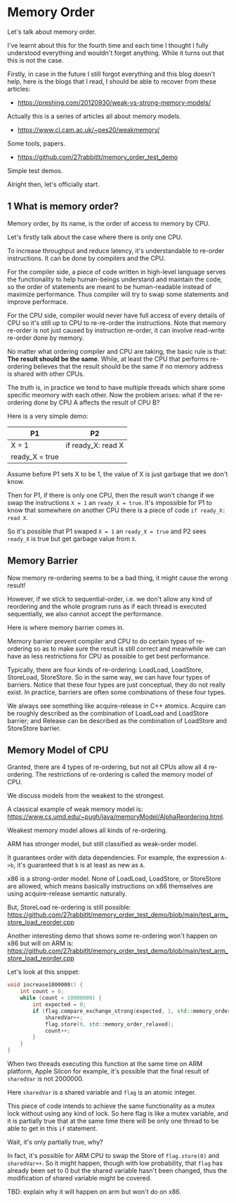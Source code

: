 # Memory Order

Let's talk about memory order.

I've learnt about this for the fourth time and each time I thought I fully understood everything and wouldn't forget anything. While it turns out that this is not the case.

Firstly, in case in the future I still forgot everything and this blog doesn't help, here is the blogs that I read, I should be able to recover from these articles:

+ https://preshing.com/20120930/weak-vs-strong-memory-models/

Actually this is a series of articles all about memory models.

+ https://www.cl.cam.ac.uk/~pes20/weakmemory/

Some tools, papers.

+ https://github.com/27rabbitlt/memory_order_test_demo

Simple test demos.

Alright then, let's officially start.

## 1 What is memory order?

Memory order, by its name, is the order of access to memory by CPU. 

Let's firstly talk about the case where there is only one CPU.

To increase throughput and reduce latency, it's understandable to re-order instructions. It can be done by compilers and the CPU.

For the compiler side, a piece of code written in high-level language serves the functionality to help human-beings understand and maintain the code, so the order of statements are meant to be human-readable instead of maximize performance. Thus compiler will try to swap some statements and improve performace.

For the CPU side, compiler would never have full access of every details of CPU so it's still up to CPU to re-re-order the instructions. Note that memory re-order is not just caused by instruction re-order, it can involve read-write re-order done by memory.

No matter what ordering compiler and CPU are taking, the basic rule is that: **The result should be the same**. While, at least the CPU that performs re-ordering believes that the result should be the same if no memory address is shared with other CPUs.

The truth is, in practice we tend to have multiple threads which share some specific meomory with each other. Now the problem arises: what if the re-ordering done by CPU A affects the result of CPU B?

Here is a very simple demo:

| P1             | P2                 |
|----------------|--------------------|
| X = 1          | if ready_X: read X |
| ready_X = true |                    |

Assume before P1 sets X to be 1, the value of X is just garbage that we don't know.

Then for P1, if there is only one CPU, then the result won't change if we swap the instructions `X = 1` an `ready_X = true`. It's impossible for P1 to know that somewhere on another CPU there is a piece of code `if ready_X: read X`.

So it's possible that P1 swaped `X = 1` an `ready_X = true` and P2 sees `ready_X` is true but get garbage value from `X`.

## Memory Barrier

Now memory re-ordering seems to be a bad thing, it might cause the wrong result!

However, if we stick to sequential-order, i.e. we don't allow any kind of reordering and the whole program runs as if each thread is executed sequentially, we also cannot accept the performance.

Here is where memory barrier comes in.

Memory barrier prevent compiler and CPU to do certain types of re-ordering so as to make sure the result is still correct and meanwhile we can have as less restrictions for CPU as possible to get best performance.

Typically, there are four kinds of re-ordering: LoadLoad, LoadStore, StoreLoad, StoreStore. So in the same way, we can have four types of barriers. Notice that these four types are just conceptual, they do not really exist. In practice, barriers are often some combinations of these four types.

We always see something like acquire-release in C++ atomics. Acquire can be roughly described as the combination of LoadLoad and LoadStore barrier; and Release can be described as the combination of LoadStore and StoreStore barrier.

## Memory Model of CPU

Granted, there are 4 types of re-ordering, but not all CPUs allow all 4 re-ordering. The restrictions of re-ordering is called the memory model of CPU.

We discuss models from the weakest to the strongest.

A classical example of weak memory model is: https://www.cs.umd.edu/~pugh/java/memoryModel/AlphaReordering.html. 

Weakest memory model allows all kinds of re-ordering.

ARM has stronger model, but still classified as weak-order model.

It guarantees order with data dependencies. For example, the expression `A->b`, it's guaranteed that `b` is at least as new as `A`.

x86 is a strong-order model. None of LoadLoad, LoadStore, or StoreStore are allowed, which means basically instructions on x86 themselves are using acquire-release semantic naturally.

But, StoreLoad re-ordering is still possible: https://github.com/27rabbitlt/memory_order_test_demo/blob/main/test_arm_store_load_reorder.cpp

Another interesting demo that shows some re-ordering won't happen on x86 but will on ARM is: https://github.com/27rabbitlt/memory_order_test_demo/blob/main/test_arm_store_load_reorder.cpp

Let's look at this snippet:

```C++
void increase1000000() {
    int count = 0;
    while (count < 10000000) {
        int expected = 0;
        if (flag.compare_exchange_strong(expected, 1, std::memory_order_relaxed)) {
            sharedVar++;
            flag.store(0, std::memory_order_relaxed);
            count++;
        }
    }
}
```
When two threads executing this function at the same time on ARM platform, Apple Silcon for example, it's possible that the final result of `sharedVar` is not 2000000.

Here `sharedVar` is a shared variable and `flag` is an atomic integer.

This piece of code intends to achieve the same functionality as a mutex lock without using any kind of lock. So here flag is like a mutex variable, and it is partially true that at the same time there will be only one thread to be able to get in this `if` statement. 

Wait, it's only partially true, why?

In fact, it's possible for ARM CPU to swap the Store of `flag.store(0)` and `sharedVar++`. So it might happen, though with low probability, that `flag` has already been set to 0 but the shared variable hasn't been changed, thus the modification of shared variable might be covered.



TBD: explain why it will happen on arm but won't do on x86.